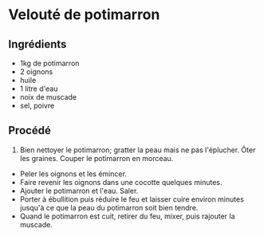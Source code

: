 # Velouté de potimarron

## Ingrédients

* 1kg de potimarron
* 2 oignons
* huile
* 1 litre d'eau
* noix de muscade
* sel, poivre
## Procédé

1. Bien nettoyer le potimarron; gratter la peau mais ne pas l'éplucher. Ôter les graines. Couper le potimarron en morceau.
- Peler les oignons et les émincer.
- Faire revenir les oignons dans une cocotte quelques minutes.
- Ajouter le potimarron et l'eau. Saler.
- Porter à ébullition puis réduire le feu et laisser cuire environ  minutes jusqu'à ce que la peau du potimarron soit bien tendre.
- Quand le potimarron est cuit, retirer du feu, mixer, puis rajouter la muscade.
